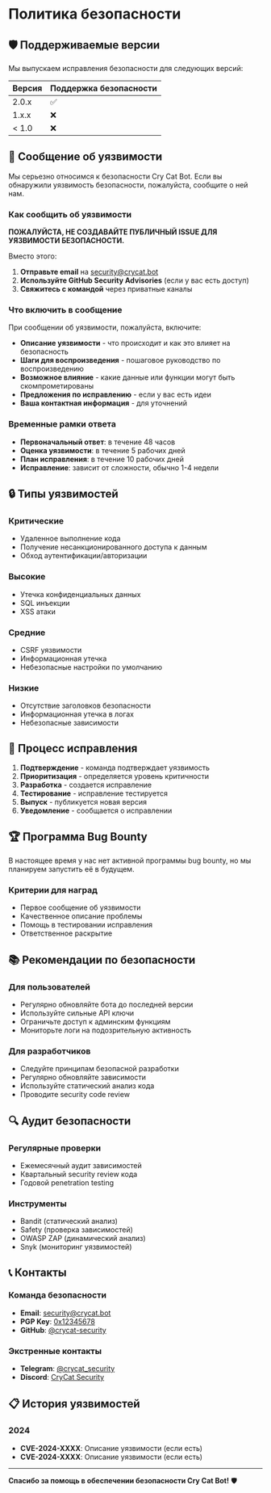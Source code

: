 # Политика безопасности

## 🛡️ Поддерживаемые версии

Мы выпускаем исправления безопасности для следующих версий:

| Версия | Поддержка безопасности          |
| ------- | ------------------------------- |
| 2.0.x   | :white_check_mark:             |
| 1.x.x   | :x:                             |
| < 1.0   | :x:                             |

## 🚨 Сообщение об уязвимости

Мы серьезно относимся к безопасности Cry Cat Bot. Если вы обнаружили уязвимость безопасности, пожалуйста, сообщите о ней нам.

### Как сообщить об уязвимости

**ПОЖАЛУЙСТА, НЕ СОЗДАВАЙТЕ ПУБЛИЧНЫЙ ISSUE ДЛЯ УЯЗВИМОСТИ БЕЗОПАСНОСТИ.**

Вместо этого:

1. **Отправьте email** на [security@crycat.bot](mailto:security@crycat.bot)
2. **Используйте GitHub Security Advisories** (если у вас есть доступ)
3. **Свяжитесь с командой** через приватные каналы

### Что включить в сообщение

При сообщении об уязвимости, пожалуйста, включите:

- **Описание уязвимости** - что происходит и как это влияет на безопасность
- **Шаги для воспроизведения** - пошаговое руководство по воспроизведению
- **Возможное влияние** - какие данные или функции могут быть скомпрометированы
- **Предложения по исправлению** - если у вас есть идеи
- **Ваша контактная информация** - для уточнений

### Временные рамки ответа

- **Первоначальный ответ**: в течение 48 часов
- **Оценка уязвимости**: в течение 5 рабочих дней
- **План исправления**: в течение 10 рабочих дней
- **Исправление**: зависит от сложности, обычно 1-4 недели

## 🔒 Типы уязвимостей

### Критические
- Удаленное выполнение кода
- Получение несанкционированного доступа к данным
- Обход аутентификации/авторизации

### Высокие
- Утечка конфиденциальных данных
- SQL инъекции
- XSS атаки

### Средние
- CSRF уязвимости
- Информационная утечка
- Небезопасные настройки по умолчанию

### Низкие
- Отсутствие заголовков безопасности
- Информационная утечка в логах
- Небезопасные зависимости

## 🚀 Процесс исправления

1. **Подтверждение** - команда подтверждает уязвимость
2. **Приоритизация** - определяется уровень критичности
3. **Разработка** - создается исправление
4. **Тестирование** - исправление тестируется
5. **Выпуск** - публикуется новая версия
6. **Уведомление** - сообщается о исправлении

## 🏆 Программа Bug Bounty

В настоящее время у нас нет активной программы bug bounty, но мы планируем запустить её в будущем.

### Критерии для наград

- Первое сообщение об уязвимости
- Качественное описание проблемы
- Помощь в тестировании исправления
- Ответственное раскрытие

## 📚 Рекомендации по безопасности

### Для пользователей
- Регулярно обновляйте бота до последней версии
- Используйте сильные API ключи
- Ограничьте доступ к админским функциям
- Мониторьте логи на подозрительную активность

### Для разработчиков
- Следуйте принципам безопасной разработки
- Регулярно обновляйте зависимости
- Используйте статический анализ кода
- Проводите security code review

## 🔍 Аудит безопасности

### Регулярные проверки
- Ежемесячный аудит зависимостей
- Квартальный security review кода
- Годовой penetration testing

### Инструменты
- Bandit (статический анализ)
- Safety (проверка зависимостей)
- OWASP ZAP (динамический анализ)
- Snyk (мониторинг уязвимостей)

## 📞 Контакты

### Команда безопасности
- **Email**: [security@crycat.bot](mailto:security@crycat.bot)
- **PGP Key**: [0x12345678](https://keys.openpgp.org/search?q=0x12345678)
- **GitHub**: [@crycat-security](https://github.com/crycat-security)

### Экстренные контакты
- **Telegram**: [@crycat_security](https://t.me/crycat_security)
- **Discord**: [CryCat Security](https://discord.gg/crycat-security)

## 📋 История уязвимостей

### 2024
- **CVE-2024-XXXX**: Описание уязвимости (если есть)
- **CVE-2024-XXXX**: Описание уязвимости (если есть)

---

**Спасибо за помощь в обеспечении безопасности Cry Cat Bot!** 🛡️